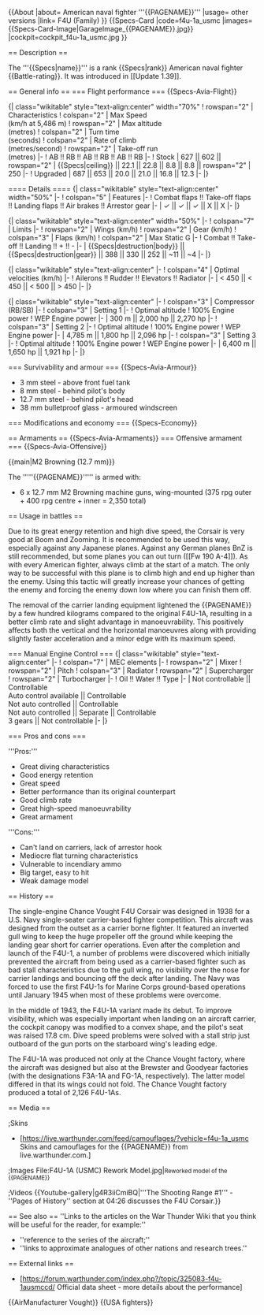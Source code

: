 {{About
|about= American naval fighter '''{{PAGENAME}}'''
|usage= other versions
|link= F4U (Family)
}}
{{Specs-Card
|code=f4u-1a_usmc
|images={{Specs-Card-Image|GarageImage_{{PAGENAME}}.jpg}}
|cockpit=cockpit_f4u-1a_usmc.jpg
}}

== Description ==

<!-- ''In the description, the first part should be about the history of and the creation and combat usage of the aircraft, as well as its key features. In the second part, tell the reader about the aircraft in the game. Insert a screenshot of the vehicle, so that if the novice player does not remember the vehicle by name, he will immediately understand what kind of vehicle the article is talking about.'' -->

The '''{{Specs|name}}''' is a rank {{Specs|rank}} American naval fighter {{Battle-rating}}. It was introduced in [[Update 1.39]].

== General info ==
=== Flight performance ===
{{Specs-Avia-Flight}}

<!-- ''Describe how the aircraft behaves in the air. Speed, manoeuvrability, acceleration and allowable loads - these are the most important characteristics of the vehicle.'' -->

{| class="wikitable" style="text-align:center" width="70%"
! rowspan="2" | Characteristics
! colspan="2" | Max Speed<br>(km/h at 5,486 m)
! rowspan="2" | Max altitude<br>(metres)
! colspan="2" | Turn time<br>(seconds)
! colspan="2" | Rate of climb<br>(metres/second)
! rowspan="2" | Take-off run<br>(metres)
|-
! AB !! RB !! AB !! RB !! AB !! RB
|-
! Stock
| 627 || 602 || rowspan="2" | {{Specs|ceiling}} || 22.1 || 22.8 || 8.8 || 8.8 || rowspan="2" | 250
|-
! Upgraded
| 687 || 653 || 20.0 || 21.0 || 16.8 || 12.3
|-
|}

==== Details ====
{| class="wikitable" style="text-align:center" width="50%"
|-
! colspan="5" | Features
|-
! Combat flaps !! Take-off flaps !! Landing flaps !! Air brakes !! Arrestor gear
|-
| ✓ || ✓ || ✓ || X || X <!-- ✓ -->
|-
|}

{| class="wikitable" style="text-align:center" width="50%"
|-
! colspan="7" | Limits
|-
! rowspan="2" | Wings (km/h)
! rowspan="2" | Gear (km/h)
! colspan="3" | Flaps (km/h)
! colspan="2" | Max Static G
|-
! Combat !! Take-off !! Landing !! + !! -
|-
| {{Specs|destruction|body}} || {{Specs|destruction|gear}} || 388 || 330 || 252 || ~11 || ~4
|-
|}

{| class="wikitable" style="text-align:center"
|-
! colspan="4" | Optimal velocities (km/h)
|-
! Ailerons !! Rudder !! Elevators !! Radiator
|-
| < 450 || < 450 || < 500 || > 450
|-
|}

{| class="wikitable" style="text-align:center"
|-
! colspan="3" | Compressor (RB/SB)
|-
! colspan="3" | Setting 1
|-
! Optimal altitude
! 100% Engine power
! WEP Engine power
|-
| 300 m || 2,000 hp || 2,270 hp
|-
! colspan="3" | Setting 2
|-
! Optimal altitude
! 100% Engine power
! WEP Engine power
|-
| 4,785 m || 1,800 hp || 2,096 hp
|-
! colspan="3" | Setting 3
|-
! Optimal altitude
! 100% Engine power
! WEP Engine power
|-
| 6,400 m || 1,650 hp || 1,921 hp
|-
|}

=== Survivability and armour ===
{{Specs-Avia-Armour}}

<!-- ''Examine the survivability of the aircraft. Note how vulnerable the structure is and how secure the pilot is, whether the fuel tanks are armoured, etc. Describe the armour, if there is any, and also mention the vulnerability of other critical aircraft systems.'' -->

- 3 mm steel - above front fuel tank
- 8 mm steel - behind pilot's body
- 12.7 mm steel - behind pilot's head
- 38 mm bulletproof glass - armoured windscreen

=== Modifications and economy ===
{{Specs-Economy}}

== Armaments ==
{{Specs-Avia-Armaments}}
=== Offensive armament ===
{{Specs-Avia-Offensive}}

<!-- ''Describe the offensive armament of the aircraft, if any. Describe how effective the cannons and machine guns are in a battle, and also what belts or drums are better to use. If there is no offensive weaponry, delete this subsection.'' -->

{{main|M2 Browning (12.7 mm)}}

The '''''{{PAGENAME}}''''' is armed with:

- 6 x 12.7 mm M2 Browning machine guns, wing-mounted (375 rpg outer + 400 rpg centre + inner = 2,350 total)

== Usage in battles ==

<!-- ''Describe the tactics of playing in the aircraft, the features of using aircraft in a team and advice on tactics. Refrain from creating a "guide" - do not impose a single point of view, but instead, give the reader food for thought. Examine the most dangerous enemies and give recommendations on fighting them. If necessary, note the specifics of the game in different modes (AB, RB, SB).'' -->

Due to its great energy retention and high dive speed, the Corsair is very good at Boom and Zooming. It is recommended to be used this way, especially against any Japanese planes. Against any German planes BnZ is still recommended, but some planes you can out turn ([[Fw 190 A-4]]). As with every American fighter, always climb at the start of a match. The only way to be successful with this plane is to climb high and end up higher than the enemy. Using this tactic will greatly increase your chances of getting the enemy and forcing the enemy down low where you can finish them off.

The removal of the carrier landing equipment lightened the {{PAGENAME}} by a few hundred kilograms compared to the original F4U-1A, resulting in a better climb rate and slight advantage in manoeuvrability. This positively affects both the vertical and the horizontal manoeuvres along with providing slightly faster acceleration and a minor edge with its maximum speed.

=== Manual Engine Control ===
{| class="wikitable" style="text-align:center"
|-
! colspan="7" | MEC elements
|-
! rowspan="2" | Mixer
! rowspan="2" | Pitch
! colspan="3" | Radiator
! rowspan="2" | Supercharger
! rowspan="2" | Turbocharger
|-
! Oil !! Water !! Type
|-
| Not controllable || Controllable<br>Auto control available || Controllable<br>Not auto controlled || Controllable<br>Not auto controlled || Separate || Controllable<br>3 gears || Not controllable
|-
|}

=== Pros and cons ===

<!-- ''Summarise and briefly evaluate the vehicle in terms of its characteristics and combat effectiveness. Mark its pros and cons in the bulleted list. Try not to use more than 6 points for each of the characteristics. Avoid using categorical definitions such as "bad", "good" and the like - use substitutions with softer forms such as "inadequate" and "effective".'' -->

'''Pros:'''

- Great diving characteristics
- Good energy retention
- Great speed
- Better performance than its original counterpart
- Good climb rate
- Great high-speed manoeuvrability
- Great armament

'''Cons:'''

- Can't land on carriers, lack of arrestor hook
- Mediocre flat turning characteristics
- Vulnerable to incendiary ammo
- Big target, easy to hit
- Weak damage model

== History ==

<!-- ''Describe the history of the creation and combat usage of the aircraft in more detail than in the introduction. If the historical reference turns out to be too long, take it to a separate article, taking a link to the article about the vehicle and adding a block "/History" (example: <nowiki>https://wiki.warthunder.com/(Vehicle-name)/History</nowiki>) and add a link to it here using the <code>main</code> template. Be sure to reference text and sources by using <code><nowiki><ref></ref></nowiki></code>, as well as adding them at the end of the article with <code><nowiki><references /></nowiki></code>. This section may also include the vehicle's dev blog entry (if applicable) and the in-game encyclopedia description (under <code><nowiki>=== In-game description ===</nowiki></code>, also if applicable).'' -->

The single-engine Chance Vought F4U Corsair was designed in 1938 for a U.S. Navy single-seater carrier-based fighter competition. This aircraft was designed from the outset as a carrier borne fighter. It featured an inverted gull wing to keep the huge propeller off the ground while keeping the landing gear short for carrier operations. Even after the completion and launch of the F4U-1, a number of problems were discovered which initially prevented the aircraft from being used as a carrier-based fighter such as bad stall characteristics due to the gull wing, no visibility over the nose for carrier landings and bouncing off the deck after landing. The Navy was forced to use the first F4U-1s for Marine Corps ground-based operations until January 1945 when most of these problems were overcome.

In the middle of 1943, the F4U-1A variant made its debut. To improve visibility, which was especially important when landing on an aircraft carrier, the cockpit canopy was modified to a convex shape, and the pilot's seat was raised 17.8 cm. Dive speed problems were solved with a stall strip just outboard of the gun ports on the starboard wing's leading edge.

The F4U-1A was produced not only at the Chance Vought factory, where the aircraft was designed but also at the Brewster and Goodyear factories (with the designations F3A-1A and FG-1A, respectively). The latter model differed in that its wings could not fold. The Chance Vought factory produced a total of 2,126 F4U-1As.

== Media ==

<!-- ''Excellent additions to the article would be video guides, screenshots from the game, and photos.'' -->

;Skins

- [https://live.warthunder.com/feed/camouflages/?vehicle=f4u-1a_usmc Skins and camouflages for the {{PAGENAME}} from live.warthunder.com.]

;Images
<gallery mode="packed-hover" heights="200">
File:F4U-1A (USMC) Rework Model.jpg|<small>Reworked model of the {{PAGENAME}}</small>
</gallery>

;Videos
{{Youtube-gallery|g4R3iiCmiBQ|'''The Shooting Range #1''' - ''Pages of History'' section at 04:26 discusses the F4U Corsair.}}

== See also ==
''Links to the articles on the War Thunder Wiki that you think will be useful for the reader, for example:''

- ''reference to the series of the aircraft;''
- ''links to approximate analogues of other nations and research trees.''

== External links ==

<!--''Paste links to sources and external resources, such as:''
* ''topic on the official game forum;''
* ''other literature.''-->

- [https://forum.warthunder.com/index.php?/topic/325083-f4u-1ausmccd/ Official data sheet - more details about the performance]

{{AirManufacturer Vought}}
{{USA fighters}}
